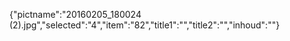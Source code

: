 {"pictname":"20160205_180024 (2).jpg","selected":"4","item":"82","title1":"","title2":"","inhoud":""}
